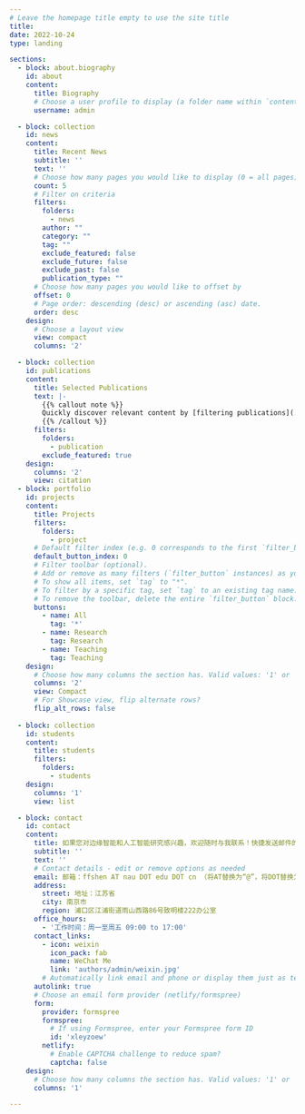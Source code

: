```yaml
---
# Leave the homepage title empty to use the site title
title:
date: 2022-10-24
type: landing

sections:
  - block: about.biography
    id: about
    content:
      title: Biography
      # Choose a user profile to display (a folder name within `content/authors/`)
      username: admin

  - block: collection
    id: news
    content:
      title: Recent News
      subtitle: ''
      text: ''
      # Choose how many pages you would like to display (0 = all pages)
      count: 5
      # Filter on criteria
      filters:
        folders:
          - news
        author: ""
        category: ""
        tag: ""
        exclude_featured: false
        exclude_future: false
        exclude_past: false
        publication_type: ""
      # Choose how many pages you would like to offset by
      offset: 0
      # Page order: descending (desc) or ascending (asc) date.
      order: desc
    design:
      # Choose a layout view
      view: compact
      columns: '2'

  - block: collection
    id: publications
    content:
      title: Selected Publications
      text: |-
        {{% callout note %}}
        Quickly discover relevant content by [filtering publications](./publication/).
        {{% /callout %}}
      filters:
        folders:
          - publication
        exclude_featured: true
    design:
      columns: '2'
      view: citation
  - block: portfolio
    id: projects
    content:
      title: Projects
      filters:
        folders:
          - project
      # Default filter index (e.g. 0 corresponds to the first `filter_button` instance below).
      default_button_index: 0
      # Filter toolbar (optional).
      # Add or remove as many filters (`filter_button` instances) as you like.
      # To show all items, set `tag` to "*".
      # To filter by a specific tag, set `tag` to an existing tag name.
      # To remove the toolbar, delete the entire `filter_button` block.
      buttons:
        - name: All
          tag: '*'
        - name: Research
          tag: Research
        - name: Teaching
          tag: Teaching
    design:
      # Choose how many columns the section has. Valid values: '1' or '2'.
      columns: '2'
      view: Compact
      # For Showcase view, flip alternate rows?
      flip_alt_rows: false
 
  - block: collection
    id: students
    content:
      title: students
      filters:
        folders:
          - students
    design:
      columns: '1'
      view: list

  - block: contact
    id: contact
    content:
      title: 如果您对边缘智能和人工智能研究感兴趣，欢迎随时与我联系！快捷发送邮件的方式如下：
      subtitle: ''
      text: ''
      # Contact details - edit or remove options as needed
      email: 邮箱：ffshen AT nau DOT edu DOT cn （将AT替换为“@”，将DOT替换为点“.”） 
      address:
        street: 地址：江苏省
        city: 南京市
        region: 浦口区江浦街道雨山西路86号致明楼222办公室
      office_hours:
        - '工作时间：周一至周五 09:00 to 17:00'
      contact_links:
        - icon: weixin
          icon_pack: fab
          name: WeChat Me
          link: 'authors/admin/weixin.jpg'
        # Automatically link email and phone or display them just as text?
      autolink: true
      # Choose an email form provider (netlify/formspree)
      form:
        provider: formspree
        formspree:
          # If using Formspree, enter your Formspree form ID
          id: 'xleyzoew'
        netlify:
          # Enable CAPTCHA challenge to reduce spam?
          captcha: false
    design:
      # Choose how many columns the section has. Valid values: '1' or '2'.
      columns: '1'

---
```

